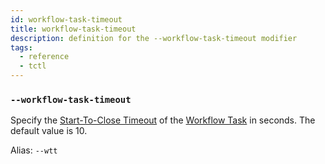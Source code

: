 ```yaml
---
id: workflow-task-timeout
title: workflow-task-timeout
description: definition for the --workflow-task-timeout modifier
tags:
  - reference
  - tctl
---
```


### `--workflow-task-timeout`

Specify the [Start-To-Close Timeout](/concepts/what-is-a-start-to-close-timeout) of the [Workflow Task](/concepts/what-is-a-workflow-task) in seconds.
The default value is 10.

Alias: `--wtt`
